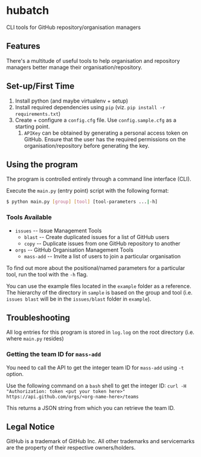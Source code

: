 # hubatch
CLI tools for GitHub repository/organisation managers

## Features

There's a multitude of useful tools to help organisation and repository managers better manage their organisation/repository.

## Set-up/First Time

1. Install python (and maybe virtualenv + setup)
1. Install required dependencies using `pip` (viz. `pip install -r requirements.txt`)
1. Create + configure a `config.cfg` file. Use `config.sample.cfg` as a starting point.
   1. `APIKey` can be obtained by generating a personal access token on GitHub. Ensure that the user has the required permissions on the organisation/repository before generating the key.

## Using the program

The program is controlled entirely through a command line interface (CLI).

Execute the `main.py` (entry point) script with the following format:

```bash
$ python main.py [group] [tool] [tool-parameters ...|-h]
```

### Tools Available

* `issues` -- Issue Management Tools
  * `blast` -- Create duplicated issues for a list of GitHub users
  * `copy` -- Duplicate issues from one GitHub repository to another
* `orgs` -- GitHub Organisation Management Tools
  * `mass-add` -- Invite a list of users to join a particular organisation

To find out more about the positional/named parameters for a particular tool, run the tool with the `-h` flag.

You can use the example files located in the `example` folder as a reference. The hierarchy of the directory in `sample` is based on the group and tool (i.e. `issues blast` will be in the `issues/blast` folder in `example`).

## Troubleshooting

All log entries for this program is stored in `log.log` on the root directory
(i.e. where `main.py` resides)

### Getting the team ID for `mass-add`

You need to call the API to get the integer team ID for `mass-add` using `-t` option.

Use the following command on a `bash` shell to get the integer ID:
`curl -H "Authorization: token <put your token here>" https://api.github.com/orgs/<org-name-here>/teams`

This returns a JSON string from which you can retrieve the team ID.

## Legal Notice

GitHub is a trademark of GitHub Inc. All other trademarks and servicemarks are the property of their respective owners/holders.
